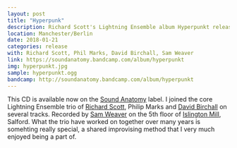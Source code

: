 ```yaml
---
layout: post
title: "Hyperpunk"
description: Richard Scott's Lightning Ensemble album Hyperpunkt released
location: Manchester/Berlin
date: 2018-01-21
categories: release
with: Richard Scott, Phil Marks, David Birchall, Sam Weaver
link: https://soundanatomy.bandcamp.com/album/hyperpunkt
img: hyperpunkt.jpg
sample: hyperpunkt.ogg
bandcamp: http://soundanatomy.bandcamp.com/album/hyperpunkt
---
```


This CD is available now on the [Sound Anatomy](http://soundanatomy.com/) label. I joined the core Lightning Ensemble trio of [Richard Scott](href="http://richard-scott.net/), Philip Marks and [David Birchall](https://davidmbirchall.com/) on several tracks. Recorded by [Sam Weaver](http://www.cuspeditions.co.uk/) on the 5th floor of [Islington Mill](http://www.islingtonmill.com/), Salford. What the trio have worked on together over many years is somehting really special, a shared improvising method that I very much enjoyed being a part of.
